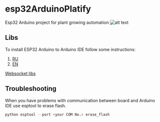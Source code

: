 # esp32ArduinoPlatify
Esp32 Arduino project for plant growing automation
![alt text](https://i.ibb.co/CMjTFWB/scheme.jpg)

## Libs
To install ESP32 Arduino to Arduino IDE follow some instructions:
1. [RU](https://voltiq.ru/instruction-installing-esp32-board-in-arduino-ide-for-windows/)
2. [EN](https://randomnerdtutorials.com/installing-the-esp32-board-in-arduino-ide-windows-instructions/)

[Websocket libs](https://randomnerdtutorials.com/esp32-websocket-server-arduino/)

## Troubleshooting
When you have problems with communication between board and Arduino IDE use esptool to erase flash.
```python
python esptool --port <your COM No.> erase_flash
```
